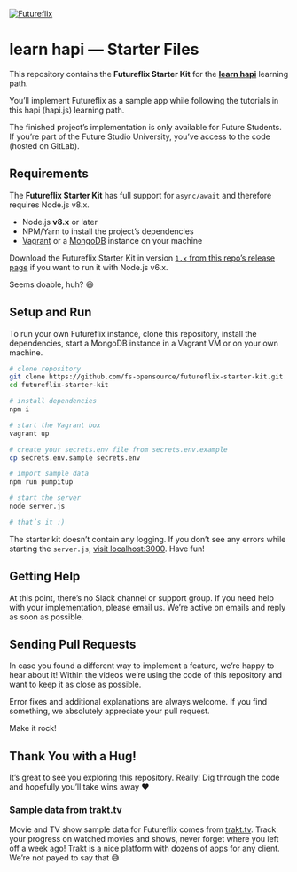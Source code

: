 [![Futureflix](https://futurestud.io/blog/content/images/2017/09/futureflix-movie.jpg)](http://learnhapi.com)

# learn hapi — Starter Files
This repository contains the **Futureflix Starter Kit** for the **[learn hapi](http://learnhapi.com)** learning path.

You’ll implement Futureflix as a sample app while following the tutorials in this hapi (hapi.js) learning path.

The finished project’s implementation is only available for Future Students. If you’re part of the Future Studio University, you’ve access to the code (hosted on GitLab).


## Requirements
The **Futureflix Starter Kit** has full support for `async/await` and therefore requires Node.js v8.x.

- Node.js **v8.x** or later
- NPM/Yarn to install the project’s dependencies
- [Vagrant](https://www.vagrantup.com/) or a [MongoDB](https://docs.mongodb.com/manual/installation/) instance on your machine

Download the Futureflix Starter Kit in version [`1.x` from this repo’s release page](https://github.com/fs-opensource/futureflix-starter-kit/releases) if you want to run it with Node.js v6.x.

Seems doable, huh? 😃


## Setup and Run
To run your own Futureflix instance, clone this repository, install the dependencies, start a MongoDB instance in a Vagrant VM or on your own machine.

```bash
# clone repository
git clone https://github.com/fs-opensource/futureflix-starter-kit.git
cd futureflix-starter-kit

# install dependencies
npm i

# start the Vagrant box
vagrant up

# create your secrets.env file from secrets.env.example
cp secrets.env.sample secrets.env

# import sample data
npm run pumpitup

# start the server
node server.js

# that’s it :)
```

The starter kit doesn’t contain any logging. If you don’t see any errors while starting the `server.js`,
[visit localhost:3000](http://localhost:3000). Have fun!


## Getting Help
At this point, there’s no Slack channel or support group. If you need help with your implementation, please email us. We’re active on emails and reply as soon as possible.


## Sending Pull Requests
In case you found a different way to implement a feature, we’re happy to hear about it! Within the videos we’re using the code of this repository and want to keep it as close as possible.

Error fixes and additional explanations are always welcome. If you find something, we absolutely appreciate your pull request.

Make it rock!

## Thank You with a Hug!
It’s great to see you exploring this repository. Really! Dig through the code and hopefully you’ll take wins away ❤️

### Sample data from trakt.tv
Movie and TV show sample data for Futureflix comes from [trakt.tv](https://trakt.tv/). Track your progress on watched movies and shows, never forget where you left off a week ago! Trakt is a nice platform with dozens of apps for any client. 
We’re not payed to say that 😅